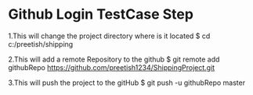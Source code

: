 # Github Login TestCase Step



1.This will change the project directory where is it located
$ cd c:/preetish/shipping

2.This will add a remote Repository to the github
$ git remote add githubRepo https://github.com/preetish1234/ShippingProject.git

3.This will push the project to the gitHub 
$ git push -u githubRepo master




